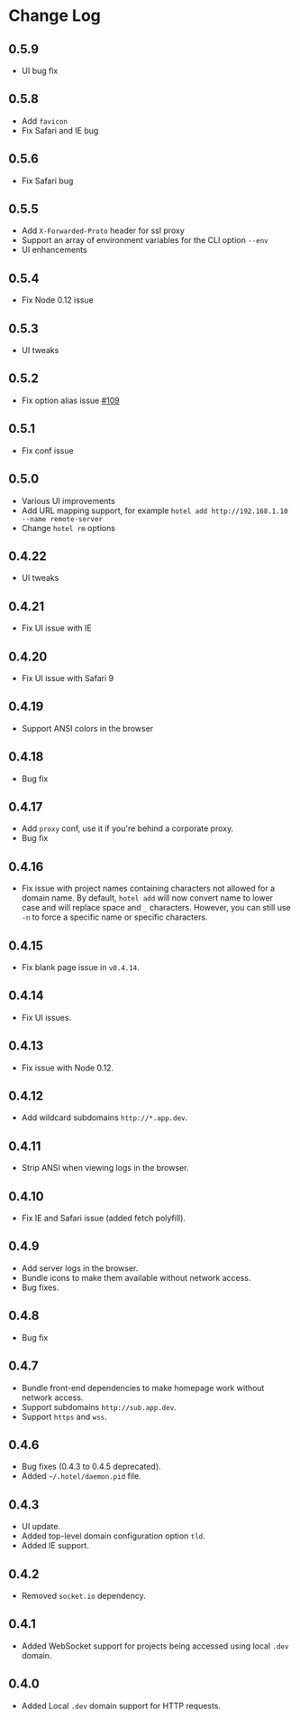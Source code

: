 # Change Log

## 0.5.9

* UI bug fix

## 0.5.8

* Add `favicon`
* Fix Safari and IE bug

## 0.5.6

* Fix Safari bug

## 0.5.5

* Add `X-Forwarded-Proto` header for ssl proxy
* Support an array of environment variables for the CLI option `--env`
* UI enhancements

## 0.5.4

* Fix Node 0.12 issue

## 0.5.3

* UI tweaks

## 0.5.2

* Fix option alias issue [#109](https://github.com/typicode/hotel/issues/109)

## 0.5.1

* Fix conf issue

## 0.5.0

* Various UI improvements
* Add URL mapping support, for example `hotel add http://192.168.1.10 --name remote-server`
* Change `hotel rm` options

## 0.4.22

* UI tweaks

## 0.4.21

* Fix UI issue with IE

## 0.4.20

* Fix UI issue with Safari 9

## 0.4.19

* Support ANSI colors in the browser

## 0.4.18

* Bug fix

## 0.4.17

* Add `proxy` conf, use it if you're behind a corporate proxy.
* Bug fix

## 0.4.16

* Fix issue with project names containing characters not allowed for a domain name. By default, `hotel add` will now convert name to lower case and will replace space and `_` characters. However, you can still use `-n` to force a specific name or specific characters.

## 0.4.15

* Fix blank page issue in `v0.4.14`.

## 0.4.14

* Fix UI issues.

## 0.4.13

* Fix issue with Node 0.12.

## 0.4.12

* Add wildcard subdomains `http://*.app.dev`.

## 0.4.11

* Strip ANSI when viewing logs in the browser.

## 0.4.10

* Fix IE and Safari issue (added fetch polyfill).

## 0.4.9

* Add server logs in the browser.
* Bundle icons to make them available without network access.
* Bug fixes.

## 0.4.8

* Bug fix

## 0.4.7

* Bundle front-end dependencies to make homepage work without network access.
* Support subdomains `http://sub.app.dev`.
* Support `https` and `wss`.

## 0.4.6

* Bug fixes (0.4.3 to 0.4.5 deprecated).
* Added `~/.hotel/daemon.pid` file.

## 0.4.3

* UI update.
* Added top-level domain configuration option `tld`.
* Added IE support.

## 0.4.2

* Removed `socket.io` dependency.

## 0.4.1

* Added WebSocket support for projects being accessed using local `.dev` domain.

## 0.4.0

* Added Local `.dev` domain support for HTTP requests.
